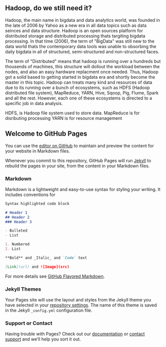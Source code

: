 ## Hadoop, do we still need it?

Hadoop, the main name in bigdata and data analytics world, was founded in the late of 2006 by Yahoo as a new era in all data topics such as data seinces and data structure. Hadoop is an open sources platform for distributed storage and distributed processing thats targiting bigdata processing. In that time (2006), the term of "BigData" was still new to the data world thats the contemporary data tools was unable to obsorbing the daily bigdata in all of structured, semi-structured and non-structured faces.

The term of "Distributed" means that hadoop is running over a hundreds but thousends of machines, this structure will dollout the workload between the nodes, and also an easy hardware replacment once needed. Thus, Hadoop got a solid based to getting started in bigdata era and shortly become the master in this topic. Hadoop can treats many kind and resources of data due to its running over a bunch of ecosystems, such as HDFS (Hadoop distributed file system), MapReduce, YARN, Hive, Sqoop, Pig, Flume, Spark and all the rest. However, each one of these ecosystems is directed to a specific job in data analysis.

HDFS, is Hadoop file system used to store data.
MapReduce is for disributing processing
YARN is for resource management 

## Welcome to GitHub Pages

You can use the [editor on GitHub](https://github.com/mbmasadeh/HadoopNeed/edit/main/docs/index.md) to maintain and preview the content for your website in Markdown files.

Whenever you commit to this repository, GitHub Pages will run [Jekyll](https://jekyllrb.com/) to rebuild the pages in your site, from the content in your Markdown files.

### Markdown

Markdown is a lightweight and easy-to-use syntax for styling your writing. It includes conventions for

```markdown
Syntax highlighted code block

# Header 1
## Header 2
### Header 3

- Bulleted
- List

1. Numbered
2. List

**Bold** and _Italic_ and `Code` text

[Link](url) and ![Image](src)
```

For more details see [GitHub Flavored Markdown](https://guides.github.com/features/mastering-markdown/).

### Jekyll Themes

Your Pages site will use the layout and styles from the Jekyll theme you have selected in your [repository settings](https://github.com/mbmasadeh/HadoopNeed/settings/pages). The name of this theme is saved in the Jekyll `_config.yml` configuration file.

### Support or Contact

Having trouble with Pages? Check out our [documentation](https://docs.github.com/categories/github-pages-basics/) or [contact support](https://support.github.com/contact) and we’ll help you sort it out.
